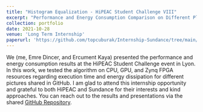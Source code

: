 ```yaml
---
title: "Histogram Equalization - HiPEAC Student Challenge VIII" 
excerpt: "Performance and Energy Consumption Comparison on Different Platforms for Histogram Equalization <br/><img src='/images/histogramEqualization.jpeg'>"
collection: portfolio
date: 2021-10-28
venue: 'Long Term Internship'
paperurl: 'https://github.com/topcuburak/Internship-Sundance/tree/main/Histogram_Equalization'
---
```


We (me, Emre Dincer, and Ercument Kaya) presented the performance and energy consumption results at the HiPEAC Student Challenge event in Lyon. In this work, we tested the algorithm on CPU, GPU, and Zynq FPGA resources regarding execution time and energy dissipation for different pictures shared in GitHub. I am glad to attend this internship opportunity and grateful to both HiPEAC and Sundance for their interests and kind approaches. You can reach out to the results and presentations via the shared [GitHub Repository](https://github.com/topcuburak/Internship-Sundance/tree/main/Histogram_Equalization).
